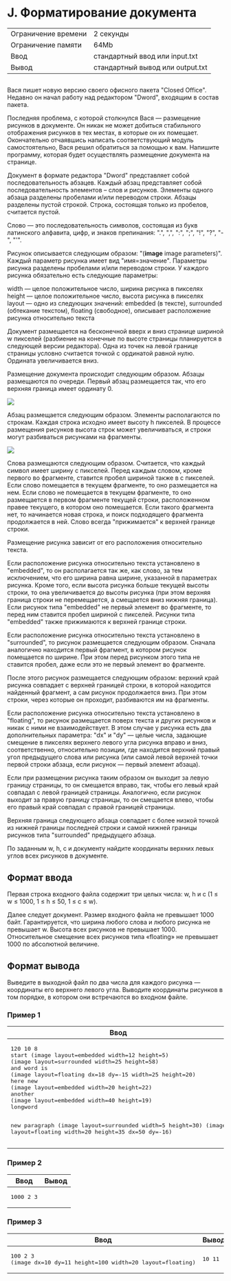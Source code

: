 <div class="problem-statement">
   <div class="header">
      <h1 class="title">J. Форматирование документа</h1>
      <table>
         <tr class="time-limit">
            <td class="property-title">Ограничение времени</td>
            <td>2&nbsp;секунды</td>
         </tr>
         <tr class="memory-limit">
            <td class="property-title">Ограничение памяти</td>
            <td>64Mb</td>
         </tr>
         <tr class="input-file">
            <td class="property-title">Ввод</td>
            <td colspan="1">стандартный ввод или input.txt</td>
         </tr>
         <tr class="output-file">
            <td class="property-title">Вывод</td>
            <td colspan="1">стандартный вывод или output.txt</td>
         </tr>
      </table>
   </div>
   <h2></h2>
   <div class="legend"><span style="">
         <p>Вася пишет новую версию своего офисного пакета "Closed Office". Недавно он начал работу над редактором "Dword", входящим в
            состав пакета. 
         </p></span><p>Последняя проблема, с которой столкнулся Вася &mdash; размещение рисунков в документе. Он никак не может добиться стабильного отображения рисунков в тех местах, в которые он их
         помещает. Окончательно отчаявшись написать соответствующий модуль самостоятельно, Вася решил обратиться за помощью к вам.
         Напишите программу, которая будет осуществлять размещение документа на странице.
      </p>
      <p>Документ в формате редактора "Dword" представляет собой последовательность абзацев. Каждый абзац представляет собой последовательность
         элементов – слов и рисунков. Элементы одного абзаца разделены пробелами и/или переводом строки. Абзацы разделены пустой строкой.
         Строка, состоящая только из пробелов, считается пустой.
      </p>
      <p>Слово&nbsp;&mdash; это последовательность символов, состоящая из букв латинского алфавита, цифр, и знаков препинания: ".", ",", ":", ";", "!",
         "?", "-", "'".
      </p>
      <p>Рисунок описывается следующим образом: "(<span style="font-weight:bold;">image</span> image parameters)". Каждый параметр рисунка имеет вид "имя=значение". Параметры рисунка разделены пробелами и/или переводом
         строки. У каждого рисунка обязательно есть следующие параметры:
      </p>
      <p>width&nbsp;&mdash; целое положительное число, ширина рисунка в пикселях height&nbsp;&mdash; целое положительное число, высота рисунка в пикселях layout&nbsp;&mdash; одно из следующих значений: embedded (в тексте), surrounded (обтекание текстом), floating (свободное), описывает расположение
         рисунка относительно текста
      </p>
      <p>Документ размещается на бесконечной вверх и вниз странице шириной <span class="tex-math-text">w</span> пикселей (разбиение на конечные по высоте страницы планируется в следующей версии редактора). Одна из точек на левой границе
         страницы условно считается точкой с ординатой равной нулю. Ордината увеличивается вниз.
      </p>
      <p>Размещение документа происходит следующим образом. Абзацы размещаются по очереди. Первый абзац размещается так, что его верхняя
         граница имеет ординату 0.
      </p>
      <p><img class="user-image" src="/testsys/statement-image?imageId=b6b741a0d823f61242a2389761b2fd673b464953954e7e227db1ab2135c2642f"></p>
      <p>Абзац размещается следующим образом. Элементы располагаются по строкам. Каждая строка исходно имеет высоту <span class="tex-math-text">h</span> пикселей. В процессе размещения рисунков высота строк может увеличиваться, и строки могут разбиваться рисунками на фрагменты.
      </p>
      <p><img class="user-image" src="/testsys/statement-image?imageId=5393ea5a76f6bdaf30cacf3e3ac660e2367a0d908f7a61b88cee7cc1443b4657"></p>
      <p>Слова размещаются следующим образом. Считается, что каждый символ имеет ширину c пикселей. Перед каждым словом, кроме первого
         во фрагменте, ставится пробел шириной также в <span class="tex-math-text">c</span> пикселей. Если слово помещается в текущем фрагменте, то оно размещается на нем. Если слово не помещается в текущем фрагменте,
         то оно размещается в первом фрагменте текущей строки, расположенном правее текущего, в котором оно помещается. Если такого
         фрагмента нет, то начинается новая строка, и поиск подходящего фрагмента продолжается в ней. Слово всегда "прижимается" к
         верхней границе строки.
      </p>
      <p>Размещение рисунка зависит от его расположения относительно текста.</p>
      <p>Если расположение рисунка относительно текста установлено в "embedded", то он располагается так же, как слово, за тем исключением,
         что его ширина равна ширине, указанной в параметрах рисунка. Кроме того, если высота рисунка больше текущей высоты строки,
         то она увеличивается до высоты рисунка (при этом верхняя граница строки не перемещается, а смещается вниз нижняя граница).
         Если рисунок типа "embedded" не первый элемент во фрагменте, то перед ним ставится пробел шириной <span class="tex-math-text">c</span> пикселей. Рисунки типа "embedded" также прижимаются к верхней границе строки.
      </p>
      <p>Если расположение рисунка относительно текста установлено в "surrounded", то рисунок размещается следующим образом. Сначала
         аналогично находится первый фрагмент, в котором рисунок помещается по ширине. При этом перед рисунком этого типа не ставится
         пробел, даже если это не первый элемент во фрагменте.
      </p>
      <p>После этого рисунок размещается следующим образом: верхний край рисунка совпадает с верхней границей строки, в которой находится
         найденный фрагмент, а сам рисунок продолжается вниз. При этом строки, через которые он проходит, разбиваются им на фрагменты.
      </p>
      <p>Если расположение рисунка относительно текста установлено в "floating", то рисунок размещается поверх текста и других рисунков
         и никак с ними не взаимодействует. В этом случае у рисунка есть два дополнительных параметра: "dx" и "dy"&nbsp;&mdash; целые числа, задающие смещение в пикселях верхнего левого угла рисунка вправо и вниз, соответственно, относительно позиции,
         где находится верхний правый угол предыдущего слова или рисунка (или самой левой верхней точки первой строки абзаца, если
         рисунок&nbsp;&mdash; первый элемент абзаца).
      </p>
      <p>Если при размещении рисунка таким образом он выходит за левую границу страницы, то он смещается вправо, так, чтобы его левый
         край совпадал с левой границей страницы. Аналогично, если рисунок выходит за правую границу страницы, то он смещается влево,
         чтобы его правый край совпадал с правой границей страницы.
      </p>
      <p>Верхняя граница следующего абзаца совпадает с более низкой точкой из нижней границы последней строки и самой нижней границы
         рисунков типа "surrounded" предыдущего абзаца.
      </p>
      <p>По заданным <span class="tex-math-text">w</span>, <span class="tex-math-text">h</span>, <span class="tex-math-text">c</span> и документу найдите координаты верхних левых углов всех рисунков в документе. 
      </p>
   </div>
   <h2>Формат ввода</h2>
   <div class="input-specification"><span style="">
         <p>Первая строка входного файла содержит три целых числа: <span class="tex-math-text">w</span>, <span class="tex-math-text">h</span> и <span class="tex-math-text">c</span> (<span class="tex-math-text">1 &le; w &le; 1000</span>, <span class="tex-math-text">1 &le; h &le; 50</span>, <span class="tex-math-text">1 &le; c &le; w</span>). 
         </p></span><p>Далее следует документ. Размер входного файла не превышает 1000 байт. Гарантируется, что ширина любого слова и любого рисунка
         не превышает <span class="tex-math-text">w</span>. Высота всех рисунков не превышает <span class="tex-math-text">1000</span>. Относительное смещение всех рисунков типа &laquo;<span class="tex-monospace">floating</span>&raquo; не превышает <span class="tex-math-text">1000</span> по абсолютной величине. 
      </p>
   </div>
   <h2>Формат вывода</h2>
   <div class="output-specification"><span style="">
         <p>Выведите в выходной файл по два числа для каждого рисунка &mdash; координаты его верхнего левого угла. Выводите координаты рисунков в том порядке, в котором они встречаются во входном файле.</p></span></div>
   <h3>Пример 1</h3>
   <table class="sample-tests">
      <thead>
         <tr>
            <th>Ввод</th>
            <th>Вывод</th>
         </tr>
      </thead>
      <tbody>
         <tr>
            <td><pre>120 10 8
start (image layout=embedded width=12 height=5)
(image layout=surrounded width=25 height=58)
and word is 
(image layout=floating dx=18 dy=-15 width=25 height=20)
here new 
(image layout=embedded width=20 height=22)
another
(image layout=embedded width=40 height=19)
longword

new paragraph
(image layout=surrounded width=5 height=30)
(image layout=floating width=20 height=35 dx=50 dy=-16)
</pre></td>
            <td><pre>48 0
60 0
74 -5
32 20
0 52
104 81
100 65
</pre></td>
         </tr>
      </tbody>
   </table>
   <h3>Пример 2</h3>
   <table class="sample-tests">
      <thead>
         <tr>
            <th>Ввод</th>
            <th>Вывод</th>
         </tr>
      </thead>
      <tbody>
         <tr>
            <td><pre>1000 2 3
</pre></td>
            <td><pre></pre></td>
         </tr>
      </tbody>
   </table>
   <h3>Пример 3</h3>
   <table class="sample-tests">
      <thead>
         <tr>
            <th>Ввод</th>
            <th>Вывод</th>
         </tr>
      </thead>
      <tbody>
         <tr>
            <td><pre>100 2 3
(image dx=10 dy=11 height=100 width=20 layout=floating)
</pre></td>
            <td><pre>10 11
</pre></td>
         </tr>
      </tbody>
   </table>
</div>